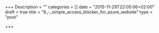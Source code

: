 +++
Description = ""
categories = []
date = "2015-11-29T22:05:06+02:00"
draft = true
title = "8_-_simple_access_blocker_for_azure_website"
type = "post"

+++

